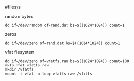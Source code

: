 #filesys

random bytes
```
dd if=/dev/random of=rand.dat bs=$((1024*1024)) count=1
```

zeros
```
dd if=/dev/zero of=rand.dat bs=$((1024*1024)) count=1
```

vfat filesystem
```
dd if=/dev/zero of=vfatfs.raw bs=$((1024*1024)) count=100
mkfs.vfat vfatfs.raw
mkdir /vfatfs
mount -t vfat -o loop vfatfs.raw /vfatfs
```

